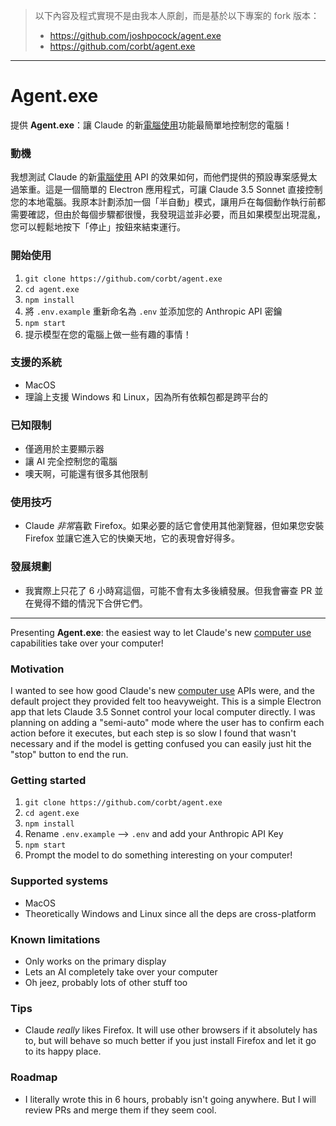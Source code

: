 > 以下內容及程式實現不是由我本人原創，而是基於以下專案的 fork 版本：
> - https://github.com/joshpocock/agent.exe 
> - https://github.com/corbt/agent.exe

---

# Agent.exe
提供 **Agent.exe**：讓 Claude 的新[電腦使用](https://www.anthropic.com/news/3-5-models-and-computer-use)功能最簡單地控制您的電腦！

### 動機
我想測試 Claude 的新[電腦使用](https://www.anthropic.com/news/3-5-models-and-computer-use) API 的效果如何，而他們提供的預設專案感覺太過笨重。這是一個簡單的 Electron 應用程式，可讓 Claude 3.5 Sonnet 直接控制您的本地電腦。我原本計劃添加一個「半自動」模式，讓用戶在每個動作執行前都需要確認，但由於每個步驟都很慢，我發現這並非必要，而且如果模型出現混亂，您可以輕鬆地按下「停止」按鈕來結束運行。

### 開始使用
1. `git clone https://github.com/corbt/agent.exe`
2. `cd agent.exe`
3. `npm install`
4. 將 `.env.example` 重新命名為 `.env` 並添加您的 Anthropic API 密鑰
5. `npm start`
6. 提示模型在您的電腦上做一些有趣的事情！

### 支援的系統
- MacOS
- 理論上支援 Windows 和 Linux，因為所有依賴包都是跨平台的

### 已知限制
- 僅適用於主要顯示器
- 讓 AI 完全控制您的電腦
- 噢天啊，可能還有很多其他限制

### 使用技巧
- Claude *非常*喜歡 Firefox。如果必要的話它會使用其他瀏覽器，但如果您安裝 Firefox 並讓它進入它的快樂天地，它的表現會好得多。

### 發展規劃
- 我實際上只花了 6 小時寫這個，可能不會有太多後續發展。但我會審查 PR 並在覺得不錯的情況下合併它們。

---

Presenting **Agent.exe**: the easiest way to let Claude's new [computer use](https://www.anthropic.com/news/3-5-models-and-computer-use) capabilities take over your computer!

### Motivation
I wanted to see how good Claude's new [computer use](https://www.anthropic.com/news/3-5-models-and-computer-use) APIs were, and the default project they provided felt too heavyweight. This is a simple Electron app that lets Claude 3.5 Sonnet control your local computer directly. I was planning on adding a "semi-auto" mode where the user has to confirm each action before it executes, but each step is so slow I found that wasn't necessary and if the model is getting confused you can easily just hit the "stop" button to end the run.

### Getting started
1. `git clone https://github.com/corbt/agent.exe`
2. `cd agent.exe`
3. `npm install`
4. Rename `.env.example` --> `.env` and add your Anthropic API Key
5. `npm start`
6. Prompt the model to do something interesting on your computer!

### Supported systems
- MacOS
- Theoretically Windows and Linux since all the deps are cross-platform

### Known limitations
- Only works on the primary display
- Lets an AI completely take over your computer
- Oh jeez, probably lots of other stuff too

### Tips
- Claude *really* likes Firefox. It will use other browsers if it absolutely has to, but will behave so much better if you just install Firefox and let it go to its happy place.

### Roadmap
- I literally wrote this in 6 hours, probably isn't going anywhere. But I will review PRs and merge them if they seem cool.
